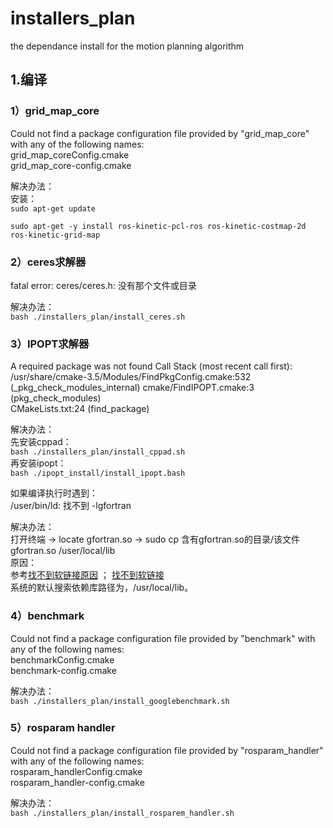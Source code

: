 # installers_plan
the dependance install for the motion planning algorithm

## 1.编译
### 1）grid_map_core
Could not find a package configuration file provided by "grid_map_core"
with any of the following names:<br />
grid_map_coreConfig.cmake<br />
grid_map_core-config.cmake

解决办法：<br />
安装：<br />
``sudo apt-get update``

``sudo apt-get -y install ros-kinetic-pcl-ros ros-kinetic-costmap-2d ros-kinetic-grid-map``

### 2）ceres求解器
fatal error: ceres/ceres.h: 没有那个文件或目录

解决办法：</br>
``bash ./installers_plan/install_ceres.sh``

### 3）IPOPT求解器
A required package was not found
Call Stack (most recent call first):</br>
/usr/share/cmake-3.5/Modules/FindPkgConfig.cmake:532 (_pkg_check_modules_internal)
cmake/FindIPOPT.cmake:3 (pkg_check_modules)</br>
CMakeLists.txt:24 (find_package)

解决办法：</br>
先安装cppad：</br>
``bash ./installers_plan/install_cppad.sh``</br>
再安装ipopt：</br>
``bash ./ipopt_install/install_ipopt.bash``</br>

如果编译执行时遇到：</br>
/user/bin/ld: 找不到 -lgfortran </br>

解决办法：</br>
打开终端 -> locate gfortran.so -> sudo cp 含有gfortran.so的目录/该文件gfortran.so /user/local/lib</br>
原因：</br>
参考[]()[找不到软链接原因](https://blog.csdn.net/weixin_43723326/article/details/103427351) ；
[]()[找不到软链接](https://www.cnblogs.com/feifanrensheng/p/10039959.html) </br>
系统的默认搜索依赖库路径为，/usr/local/lib。

### 4）benchmark
Could not find a package configuration file provided by "benchmark" with
any of the following names:</br>
benchmarkConfig.cmake</br>
benchmark-config.cmake

解决办法：</br>
``bash ./installers_plan/install_googlebenchmark.sh``

### 5）rosparam handler
Could not find a package configuration file provided by "rosparam_handler"
with any of the following names:</br>
rosparam_handlerConfig.cmake</br>
rosparam_handler-config.cmake

解决办法：</br>
``bash ./installers_plan/install_rosparem_handler.sh``
